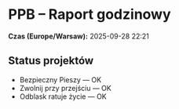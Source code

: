 # PPB – Raport godzinowy
**Czas (Europe/Warsaw):** 2025-09-28 22:21

## Status projektów
- Bezpieczny Pieszy — OK
- Zwolnij przy przejściu — OK
- Odblask ratuje życie — OK


